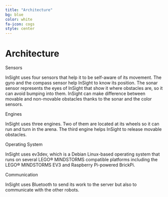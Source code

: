 ```yaml
---
title: "Architecture"
bg: blue
color: white
fa-icon: cogs
style: center
---
```


# Architecture

<div class="row display-flex">

<div class="col-xs-12 col-sm-4 col-md-4 col-lg-4">
<div class="feature-icon"><i class="fa fa-flash fa-2x"></i></div>
<div class="feature-title">Sensors</div>
<p class="feature-body">InSight uses four sensors that help it to be self-aware of its movement. The gyro and the compass sensor help InSight to know its position. The sonar sensor represents the eyes of InSight that show it where obstacles are, so it can avoid bumping into them. InSight can make difference between movable and non-movable obstacles thanks to the sonar and the color sensors.</p>
</div>

<div class="col-xs-12 col-sm-4 col-md-4 col-lg-4">
<div class="feature-icon"><i class="fa fa-heartbeat fa-2x"></i></div>
<div class="feature-title">Engines</div>
<p class="feature-body">InSight uses three engines. Two of them are located at its wheels so it can run and turn in the arena. The third engine helps InSight to release movable obstacles.</p>
</div>

<div class="col-xs-12 col-sm-4 col-md-4 col-lg-4">
<div class="feature-icon"><i class="fa fa-linux fa-2x"></i>
</div>
<div class="feature-title">Operating System</div>
<p class="feature-body">InSight uses ev3dev, which is a Debian Linux-based operating system that runs on several LEGO® MINDSTORMS compatible platforms including the LEGO® MINDSTORMS EV3 and Raspberry Pi-powered BrickPi.</p>
</div>

</div>

<div class="row display-flex">

<div class="col-xs-12 col-sm-4 col-md-4 col-lg-4">
<div class="feature-icon">
</div>
<div class="feature-title"></div>
<p class="feature-body"></p>
</div>

<div class="col-xs-12 col-sm-4 col-md-4 col-lg-4">
<div class="feature-icon"><i class="fa fa-bluetooth fa-2x"></i>
</div>
<div class="feature-title">Communication</div>
<p class="feature-body">InSight uses Bluetooth to send its work to the server but also to communicate with the other robots.</p>
</div>

</div>
